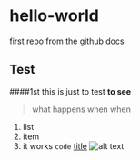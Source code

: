 # hello-world
first repo from the github docs

## Test

####1st
this is just to test **to see** 
> what happens when
when
1. list
2. item
3. it works
`code`
[title](https:haha.com)
![alt text](image.jpg)
